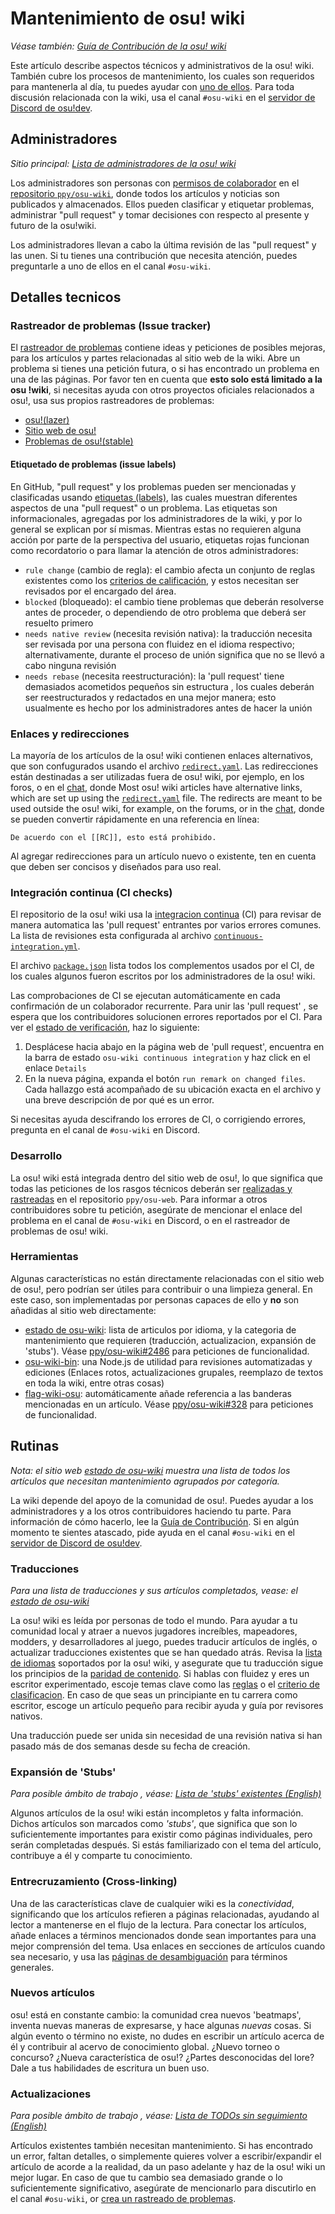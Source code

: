 # Mantenimiento de osu! wiki

*Véase también: [Guía de Contribución de la osu! wiki](/wiki/osu!_wiki/Contribution_guide)*

Este artículo describe aspectos técnicos y administrativos de la osu! wiki. También cubre los procesos de mantenimiento, los cuales son requeridos para mantenerla al día, tu puedes ayudar con [uno de ellos](#rutinas). Para toda discusión relacionada con la wiki, usa el canal `#osu-wiki` en el [servidor de Discord de osu!dev](/wiki/Community/osu!dev_Discord_server).

## Administradores

*Sitio principal: [Lista de administradores de la osu! wiki](/wiki/osu!_wiki/Maintenance/List_of_maintainers)*

Los administradores son personas con [permisos de colaborador](https://docs.github.com/en/account-and-profile/setting-up-and-managing-your-github-user-account/managing-user-account-settings/permission-levels-for-a-user-account-repository#collaborator-access-for-a-repository-owned-by-a-user-account) en el [repositorio `ppy/osu-wiki`](https://github.com/ppy/osu-wiki/), donde todos los artículos y noticias son publicados y almacenados. Ellos pueden clasificar y etiquetar problemas, administrar "pull request" y tomar decisiones con respecto al presente y futuro de la osu!wiki.

Los administradores llevan a cabo la última revisión de las "pull request" y las unen. Si tu tienes una contribución que necesita atención, puedes preguntarle a uno de ellos en el canal `#osu-wiki`.

## Detalles tecnicos

### Rastreador de problemas (Issue tracker)

El [rastreador de problemas](https://github.com/ppy/osu-wiki/issues) contiene ideas y peticiones de posibles mejoras, para los artículos y partes relacionadas al sitio web de la wiki. Abre un problema si tienes una petición futura, o si has encontrado un problema en una de las páginas. Por favor ten en cuenta que **esto solo está limitado a la osu !wiki**, si necesitas ayuda con otros proyectos oficiales relacionados a osu!, usa sus propios rastreadores de problemas:

- [osu!(lazer)](https://github.com/ppy/osu)
- [Sitio web de osu!](https://github.com/ppy/osu-web/)
- [Problemas de osu!(stable)](https://github.com/ppy/osu-stable-issues)

#### Etiquetado de problemas (issue labels)

En GitHub, "pull request" y los problemas pueden ser mencionadas y clasificadas usando [etiquetas (labels)](https://github.com/ppy/osu-wiki/labels), las cuales muestran diferentes aspectos de una "pull request" o un problema. Las etiquetas son informacionales, agregadas por los administradores de la wiki, y por lo general se explican por sí mismas. Mientras estas no requieren alguna acción por parte de la perspectiva del usuario, etiquetas rojas funcionan como recordatorio o para llamar la atención de otros administradores:

- `rule change` (cambio de regla): el cambio afecta un conjunto de reglas existentes como los [criterios de calificación](/wiki/Ranking_Criteria), y estos necesitan ser revisados por el encargado del área.
- `blocked` (bloqueado): el cambio tiene problemas que deberán resolverse antes de proceder, o dependiendo de otro problema que deberá ser resuelto primero
- `needs native review` (necesita revisión nativa): la traducción necesita ser revisada por una persona con fluidez en el idioma respectivo; alternativamente, durante el proceso de unión significa que no se llevó a cabo ninguna revisión
- `needs rebase` (necesita reestructuración): la 'pull request' tiene demasiados acometidos pequeños sin estructura , los cuales deberán ser reestructurados y redactados en una mejor manera; esto usualmente es hecho por los administradores antes de hacer la unión

### Enlaces y redirecciones

La mayoría de los artículos de la osu! wiki contienen enlaces alternativos, que son confugurados usando el archivo [`redirect.yaml`](https://github.com/ppy/osu-wiki/blob/master/wiki/redirect.yaml). Las redirecciones están destinadas a ser utilizadas fuera de osu! wiki, por ejemplo, en los foros, o en el [chat](/wiki/Client/Interface/Chat_console), donde 
Most osu! wiki articles have alternative links, which are set up using the [`redirect.yaml`](https://github.com/ppy/osu-wiki/blob/master/wiki/redirect.yaml) file. The redirects are meant to be used outside the osu! wiki, for example, on the forums, or in the [chat](/wiki/Client/Interface/Chat_console), donde se pueden convertir rápidamente en una referencia en línea: 

```
De acuerdo con el [[RC]], esto está prohibido.
```

Al agregar redirecciones para un artículo nuevo o existente, ten en cuenta que deben ser concisos y diseñados para uso real.

### Integración continua (CI checks)

El repositorio de la osu! wiki usa la [integracion continua](https://docs.github.com/en/actions/guides/about-continuous-integration) (CI) para revisar de manera automatica las 'pull request' entrantes por varios errores comunes. La lista de revisiones esta configurada al archivo [`continuous-integration.yml`](https://github.com/ppy/osu-wiki/blob/master/.github/workflows/continuous-integration.yml).

El archivo [`package.json`](https://github.com/ppy/osu-wiki/blob/master/package.json) lista todos los complementos usados por el CI, de los cuales algunos fueron escritos por los administradores de la osu! wiki.

Las comprobaciones de CI se ejecutan automáticamente en cada confirmación de un colaborador recurrente. Para unir las 'pull request' , se espera que los contribuidores solucionen errores reportados por el CI. Para ver el [estado de verificación](img/ci-status.png), haz lo siguiente:

1. Desplácese hacia abajo en la página web de 'pull request', encuentra en la barra de estado `osu-wiki continuous integration` y haz click en el enlace `Details`
2. En la nueva página, expanda el botón `run remark on changed files`. Cada hallazgo está acompañado de su ubicación exacta en el archivo y una breve descripción de por qué es un error.

Si necesitas ayuda descifrando los errores de CI, o corrigiendo errores, pregunta en el canal de `#osu-wiki` en Discord.

### Desarrollo

La osu! wiki está integrada dentro del sitio web de osu!, lo que significa que todas las peticiones de los rasgos técnicos deberán ser [realizadas y rastreadas](https://github.com/ppy/osu-web/issues?q=is%3Aissue+is%3Aopen+sort%3Aupdated-desc+label%3Aarea%3Awiki) en el repositorio `ppy/osu-web`. Para informar a otros contribuidores sobre tu petición, asegúrate de mencionar el enlace del problema en el canal de `#osu-wiki` en Discord, o en el rastreador de problemas de osu! wiki.

### Herramientas

Algunas características no están directamente relacionadas con el sitio web de osu!, pero podrían ser útiles para contribuir o una limpieza general.
En este caso, son implementadas por personas capaces de ello y **no** son añadidas al sitio web directamente:

- [estado de osu-wiki](https://clayton.cc/osu-wiki-status/es): lista de articulos por idioma, y la categoria de mantenimiento que requieren (traducción, actualizacion, expansión de 'stubs'). Véase [ppy/osu-wiki#2486](https://github.com/ppy/osu-wiki/issues/2486) para peticiones de funcionalidad.
- [osu-wiki-bin](https://github.com/cl8n/osu-wiki-bin): una Node.js de utilidad para revisiones automatizadas y ediciones (Enlaces rotos, actualizaciones grupales, reemplazo de textos en toda la wiki, entre otras cosas)
- [flag-wiki-osu](https://megaapplepi.github.io/flag-wiki-osu): automáticamente añade referencia a las banderas mencionadas en un artículo. Véase [ppy/osu-wiki#328](https://github.com/ppy/osu-wiki/issues/328) para peticiones de funcionalidad.

## Rutinas

*Nota: el sitio web [estado de osu-wiki](https://clayton.cc/osu-wiki-status/es) muestra una lista de todos los artículos que necesitan mantenimiento agrupados por categoría.*

La wiki depende del apoyo de la comunidad de osu!. Puedes ayudar a los administradores y a los otros contribuidores haciendo tu parte. Para información de cómo hacerlo, lee la [Guía de Contribución](/wiki/osu!_wiki/Contribution_guide). Si en algún momento te sientes atascado, pide ayuda en el canal `#osu-wiki` en el [servidor de Discord de osu!dev](/wiki/Community/osu!dev_Discord_server).

### Traducciones

<!-- NOTA: Los enlaces de GitHub son intencionales aquí, porque exponen muchos artículos de una categoría a la vez -->

*Para una lista de traducciones y sus artículos completados, vease: el [estado de osu-wiki](https://clayton.cc/osu-wiki-status/es)*

La osu! wiki es leída por personas de todo el mundo. Para ayudar a tu comunidad local y atraer a nuevos jugadores increíbles, mapeadores, modders, y desarrolladores al juego, puedes traducir artículos de inglés, o actualizar traducciones existentes que se han quedado atrás. Revisa la [lista de idiomas](/wiki/Article_styling_criteria/Formatting#locales) soportados por la osu! wiki, y asegurate que tu traducción sigue los principios de la [paridad de contenido](/wiki/Article_styling_criteria/Writing#content-parity). Si hablas con fluidez y eres un escritor experimentado, escoje temas clave como las [reglas](https://github.com/ppy/osu-wiki/tree/master/wiki/Rules) o el [criterio de clasificacion](https://github.com/ppy/osu-wiki/tree/master/wiki/Ranking_Criteria). En caso de que seas un principiante en tu carrera como escritor, escoge un artículo pequeño para recibir ayuda y guía por revisores nativos.

Una traducción puede ser unida sin necesidad de una revisión nativa si han pasado más de dos semanas desde su fecha de creación.

### Expansión de 'Stubs'

*Para posible ámbito de trabajo , véase: [Lista de 'stubs' existentes (English)](https://github.com/search?q=stub%3A+true+repo%3Appy%2Fosu-wiki+filename%3Aen.md)*

Algunos artículos de la osu! wiki están incompletos y falta información. Dichos artículos son marcados como *'stubs'*, que significa que son lo suficientemente importantes para existir como páginas individuales, pero serán completadas después. Si estás familiarizado con el tema del artículo, contribuye a él y comparte tu conocimiento.

### Entrecruzamiento (Cross-linking)

Una de las características clave de cualquier wiki es la *conectividad*, significando que los artículos refieren a páginas relacionadas, ayudando al lector a mantenerse en el flujo de la lectura. Para conectar los artículos, añade enlaces a términos mencionados donde sean importantes para una mejor comprensión del tema. Usa enlaces en secciones de artículos cuando sea necesario, y usa las [páginas de desambiguación](/wiki/Article_styling_criteria/Formatting#artículos-de-desambiguación) para términos generales.

### Nuevos artículos

osu! está en constante cambio: la comunidad crea nuevos 'beatmaps', inventa nuevas maneras de expresarse, y hace algunas *nuevas* cosas. Si algún evento o término no existe, no dudes en escribir un artículo acerca de él y contribuir al acervo de conocimiento global. ¿Nuevo torneo o concurso? ¿Nueva característica de osu!? ¿Partes desconocidas del lore? Dale a tus habilidades de escritura un buen uso.

### Actualizaciones

*Para posible ámbito de trabajo , véase: [Lista de TODOs sin seguimiento (English)](https://github.com/search?q=TODO+repo%3Appy%2Fosu-wiki+filename%3Aen.md)*

Artículos existentes también necesitan mantenimiento. Si has encontrado un error, faltan detalles, o simplemente quieres volver a escribir/expandir el artículo de acorde a la realidad, da un paso adelante y haz de la osu! wiki un mejor lugar. En caso de que tu cambio sea demasiado grande o lo suficientemente significativo, asegúrate de mencionarlo para discutirlo en el canal `#osu-wiki`, or [crea un rastreado de problemas](https://github.com/ppy/osu-wiki/issues/new).
